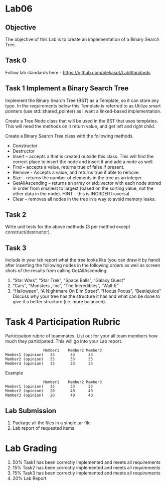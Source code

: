 # Lab06

## Objective
The objective of this Lab is to create an implementation of a Binary Search Tree.

## Task 0
Follow lab standards here - https://github.com/olekaspt/LabStandards

## Task 1  Implement a Binary Search Tree

Implement the Binary Search Tree (BST) as a Template, so it can store any type.  In the requirements below this Template is referred to as <ITEM>
Utilize smart pointers (use std::shared_pointer) as I want a linked-based implementation.

Create a Tree Node class that will be used in the BST that uses templates.  This will need the methods on it return value, and get left and right child.

Create a Binary Search Tree class with the following methods.

*  Constructor
*  Destructor
*  Insert – accepts a <ITEM> that is created outside this class.  This will find the correct place to insert the node and insert it and add a node as well.
*  Find – accepts a value, returns true of false if present.
*  Remove - Accepts a value, and returns true if able to remove.
*  Size – returns the number of elements in the tree as an integer.
*  GetAllAscending – returns an array or std::vector with each node stored in order from smallest to largest (based on the sorting value, not the other data in the node).  HINT - this is INORDER traversal
*  Clear – removes all nodes in the tree in a way to avoid memory leaks.

## Task 2

Write unit tests for the above methods (3 per method except construct/destructor).  

## Task 3
Include in your lab report what the tree looks like (you can draw it by hand) after inserting the following nodes in the following orders as well as screen shots of the results from calling GetAllAscending:
1.	“Star Wars”, “Star Trek”, “Space Balls”, “Galaxy Quest”
1.	“Cars”, “Monsters , Inc”, “The Incredibles”, “Wall-E”
1.	“Halloween”, “A Nightmare On Elm Street”, “Hocus Pocus”, “Beetlejuice”
Discuss why your tree has the structure it has and what can be done to give it a better structure (i.e. more balanced).

# Task 4 Participation Rubric


Participation rubric of teammates.  List out for your all team members how much they participated.  This will go into your Lab report.
```
	             Member1	Member2	Member3
Member1 (opinion)	33	     33	     33
Member2 (opinion)	33	     33	     33
Member3 (opinion)	33	     33	     33
```			
			
Example 			
```
	             Member1	Member2	Member3
Member1 (opinion)	33	     33	     33
Member2 (opinion)	20	     40	     40
Member3 (opinion)	20	     40	     40
```

## Lab Submission

1. Package all the files in a single tar file 
1. Lab report of requested items.

# Lab Grading
1. 50% Task1 has been correctly implemented and meets all requirements
1. 15% Task2 has been correctly implemented and meets all requirements
1. 15% Task3 has been correctly implemented and meets all requirements
3. 20% Lab Report


